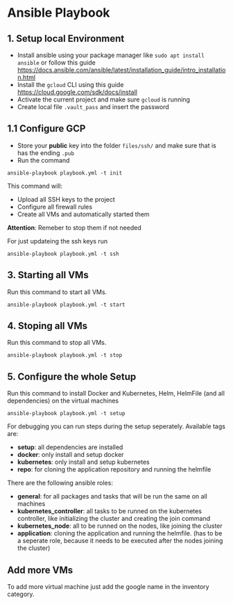 # Ansible Playbook

## 1. Setup local Environment

- Install ansible using your package manager like `sudo apt install ansible` or follow this guide https://docs.ansible.com/ansible/latest/installation_guide/intro_installation.html
- Install the `gcloud` CLI using this guide https://cloud.google.com/sdk/docs/install
- Activate the current project and make sure `gcloud` is running
- Create local file `.vault_pass` and insert the password

## 1.1 Configure GCP
- Store your **public** key into the folder `files/ssh/` and make sure that is has the ending `.pub`
- Run the command
```
ansible-playbook playbook.yml -t init
```
This command will:
- Upload all SSH keys to the project
- Configure all firewall rules
- Create all VMs and automatically started them

**Attention**: Remeber to stop them if not needed

For just updateing the ssh keys run
```
ansible-playbook playbook.yml -t ssh
```

## 3. Starting all VMs
Run this command to start all VMs.

```
ansible-playbook playbook.yml -t start
```

## 4. Stoping all VMs
Run this command to stop all VMs.

```
ansible-playbook playbook.yml -t stop
```

## 5. Configure the whole Setup
Run this command to install Docker and Kubernetes, Helm, HelmFile (and all dependencies) on the virtual machines

```
ansible-playbook playbook.yml -t setup
```

For debugging you can run steps during the setup seperately. Available tags are:
- **setup**: all dependencies are installed
- **docker**: only install and setup docker
- **kubernetes**: only install and setup kubernetes
- **repo**: for cloning the application repository and running the helmfile

There are the following ansible roles:
- **general**: for all packages and tasks that will be run the same on all machines
- **kubernetes_controller**: all tasks to be runned on the kubernetes controller, like initializing the cluster and creating the join command
- **kubernetes_node**: all to be runned on the nodes, like joining the cluster
- **application**: cloning the application and running the helmfile. (has to be a seperate role, because it needs to be executed after the nodes joining the cluster)


## Add more VMs
To add more virtual machine just add the google name in the inventory category.